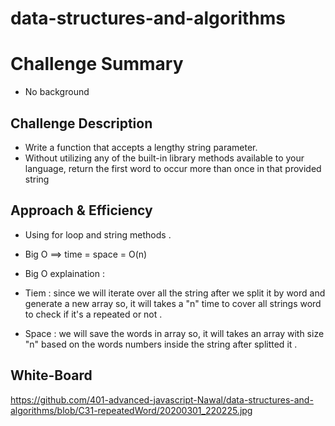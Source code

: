 # data-structures-and-algorithms

# Challenge Summary
- No background 

## Challenge Description
- Write a function that accepts a lengthy string parameter.
- Without utilizing any of the built-in library methods available to your language, return the first word to occur more than once in that provided string

## Approach & Efficiency
- Using for loop and string methods . 
- Big O ==> time = space = O(n)

- Big O explaination : 
* Tiem : since we will iterate over all the string after we split it by word and generate a new array so, it will takes a "n" time to cover all strings word to check if it's a repeated or not . 

* Space : we will save the words in array so, it will takes an array with size "n" based on the words numbers inside the string after splitted it . 

## White-Board
https://github.com/401-advanced-javascript-Nawal/data-structures-and-algorithms/blob/C31-repeatedWord/20200301_220225.jpg